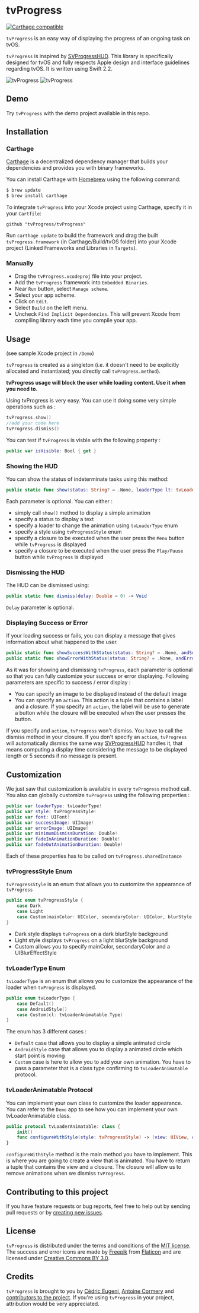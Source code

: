 # tvProgress

[![Carthage compatible](https://img.shields.io/badge/Carthage-compatible-4BC51D.svg?style=flat)](https://github.com/Carthage/Carthage)

`tvProgress` is an easy way of displaying the progress of an ongoing task on tvOS.

`tvProgress` is inspired by [SVProgressHUD](https://github.com/SVProgressHUD/SVProgressHUD). This library is specifically designed for tvOS and fully respects Apple design and interface guidelines regarding tvOS. It is written using Swift 2.2.

![tvProgress](http://f.cl.ly/items/1x2r2z2w3e2i2v011M2k/firstloader_1-2.gif)
![tvProgress](http://f.cl.ly/items/2d1R441V2C471S1B0B3i/thirdloader-2.gif)

## Demo		

Try `tvProgress` with the demo project available in this repo.

## Installation

### Carthage

[Carthage](https://github.com/Carthage/Carthage) is a decentralized dependency manager that builds your dependencies and provides you with binary frameworks.

You can install Carthage with [Homebrew](http://brew.sh/) using the following command:

```bash
$ brew update
$ brew install carthage
```

To integrate `tvProgress` into your Xcode project using Carthage, specify it in your `Cartfile`:

```
github "tvProgress/tvProgress"
```

Run `carthage update` to build the framework and drag the built `tvProgress.framework` (in Carthage/Build/tvOS folder) into your Xcode project (Linked Frameworks and Libraries in `Targets`).


### Manually

* Drag the `tvProgress.xcodeproj` file into your project.
* Add the `tvProgress` framework into `Embedded Binaries`.
* Near `Run` button, select `Manage scheme`.
* Select your app scheme.
* Click on `Edit`.
* Select `Build` on the left menu.
* Uncheck `Find Implicit Dependencies`. This will prevent Xcode from compiling library each time you compile your app.

## Usage

(see sample Xcode project in `/Demo`)

`tvProgress` is created as a singleton (i.e. it doesn't need to be explicitly allocated and instantiated; you directly call `tvProgress.method`).

**tvProgress usage will block the user while loading content. Use it when you need to.**

Using tvProgress is very easy. You can use it doing some very simple operations such as :

```swift
tvProgress.show()
//add your code here
tvProgress.dismiss()
```

You can test if `tvProgress` is visble with the following property :
```swift
public var isVisible: Bool { get }
```

### Showing the HUD

You can show the status of indeterminate tasks using this method:

```swift
public static func show(status: String? = .None, loaderType lt: tvLoaderType? = .None, style: tvProgressStyle? = .None, menuButtonDidPress: (() -> Void)? = .None, playButtonDidPress: (() -> Void)? = .None) -> Void
```

Each parameter is optional.
You can either :
* simply call `show()` method to display a simple animation
* specify a status to display a text
* specify a loader to change the animation using `tvLoaderType` enum
* specify a style using `tvProgressStyle` enum
* specify a closure to be executed when the user press the `Menu` button while `tvProgress` is displayed
* specify a closure to be executed when the user press the `Play/Pause` button while `tvProgress` is displayed

### Dismissing the HUD

The HUD can be dismissed using:

```swift
public static func dismiss(delay: Double = 0) -> Void
```

`Delay` parameter is optional.

### Displaying Success or Error

If your loading success or fails, you can display a message that gives information about what happened to the user.

```swift
public static func showSuccessWithStatus(status: String? = .None, andSuccessImage successImage: UIImage? = .None, andStyle style: tvProgressStyle? = .None, andAction action: (label: String, closure: (Void -> Void))? = .None, menuButtonDidPress: (() -> Void)? = .None, playButtonDidPress: (() -> Void)? = .None) -> Void
public static func showErrorWithStatus(status: String? = .None, andErrorImage errorImage: UIImage? = .None, andStyle style: tvProgressStyle? = .None, andAction action: (label: String, closure: (Void -> Void))? = .None, menuButtonDidPress: (() -> Void)? = .None, playButtonDidPress: (() -> Void)? = .None) -> Void
```

As it was for showing and dismissing `tvProgress`, each parameter is optional so that you can fully customize your success or error displaying.
Following parameters are specific to success / error display :
* You can specify an image to be displayed instead of the default image
* You can specify an `action`. This action is a tuple that contains a label and a closure. If you specify an `action`, the label will be use to generate a button while the closure will be executed when the user presses the button.

If you specify and `action`, `tvProgress` won't dismiss. You have to call the dismiss method in your closure. If you don't specify an `action`, `tvProgress` will automatically dismiss the same way [SVProgressHUD](https://github.com/SVProgressHUD/SVProgressHUD) handles it, that means computing a display time considering the message to be displayed length or 5 seconds if no message is present.

## Customization

We just saw that customization is available in every `tvProgress` method call. You also can globally customize `tvProgress` using the following properties :

```swift
public var loaderType: tvLoaderType!
public var style: tvProgressStyle!
public var font: UIFont!
public var successImage: UIImage!
public var errorImage: UIImage!
public var minimumDismissDuration: Double!
public var fadeInAnimationDuration: Double!
public var fadeOutAnimationDuration: Double!
```

Each of these properties has to be called on `tvProgress.sharedInstance`

### tvProgressStyle Enum

`tvProgressStyle` is an enum that allows you to customize the appearance of `tvProgress`

```swift
public enum tvProgressStyle {
    case Dark
    case Light
    case Custom(mainColor: UIColor, secondaryColor: UIColor, blurStyle: UIBlurEffectStyle)
}
```

* Dark style displays `tvProgress` on a dark blurStyle background
* Light style displays `tvProgress` on a light blurStyle background
* Custom allows you to specify mainColor, secondaryColor and a UIBlurEffectStyle

### tvLoaderType Enum

`tvLoaderType` is an enum that allows you to customize the appearance of the loader when `tvProgress` is displayed.

```swift
public enum tvLoaderType {
    case Default()
    case AndroidStyle()
    case Custom(cl: tvLoaderAnimatable.Type)
}
```

The enum has 3 different cases :
* `Default` case that allows you to display a simple animated circle
* `AndroidStyle` case that allows you to display a animated circle which start point is moving
* `Custom` case is here to allow you to add your own animation. You have to pass a parameter that is a class type confirming to `tvLoaderAnimatable` protocol.

### tvLoaderAnimatable Protocol

You can implement your own class to customize the loader appearance. You can refer to the `Demo` app to see how you can implement your own tvLoaderAnimatable class.

```swift
public protocol tvLoaderAnimatable: class {
    init()
    func configureWithStyle(style: tvProgressStyle) -> (view: UIView, completion: () -> Void)
}
```

`configureWithStyle` method is the main method you have to implement. This is where you are going to create a view that is animated. You have to return a tuple that contains the view and a closure. The closure will allow us to remove animations when we dismiss `tvProgress`.

## Contributing to this project

If you have feature requests or bug reports, feel free to help out by sending pull requests or by [creating new issues]().

## License

`tvProgress` is distributed under the terms and conditions of the [MIT license](). The success and error icons are made by [Freepik](http://www.freepik.com) from [Flaticon](http://www.flaticon.com) and are licensed under [Creative Commons BY 3.0](http://creativecommons.org/licenses/by/3.0/).

## Credits

`tvProgress` is brought to you by [Cédric Eugeni](https://github.com/CedricEugeni), [Antoine Cormery](https://github.com/legomanfish) and [contributors to the project](). If you're using `tvProgress` in your project, attribution would be very appreciated.
